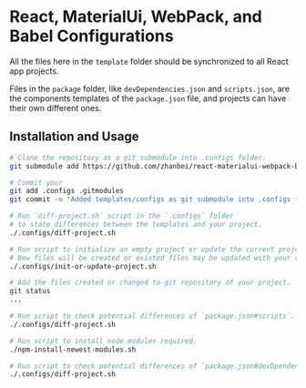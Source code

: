 # React, MaterialUi, WebPack, and Babel Configurations

<!-- > Titles: *React, MaterialUi, WebPack, and Babel Configurations*, *React App Configurations*. -->

<!-- > 2018-05-04T01:10:32+0800 -->

All the files here in the `template` folder should be synchronized to all React app projects.

Files in the `package` folder, like `devDependencies.json` and `scripts.json`, are the components templates of the `package.json` file, and projects can have their own different ones.

## Installation and Usage

```bash
# Clone the repository as a git submodule into .configs folder.
git submodule add https://github.com/zhanbei/react-materialui-webpack-babel-configs.git .configs

# Commit your
git add .configs .gitmodules
git commit -m "Added templates/configs as git submodule into .configs folder."

# Run `diff-project.sh` script in the `.configs` folder
# to state differences between the templates and your project.
./.configs/diff-project.sh

# Run script to initialize an empty project or update the current project.
# New files will be created or existed files may be updated with your confirmation.
./.configs/init-or-update-project.sh

# Add the files created or changed to git repository of your project.
git status
...

# Run script to check potential differences of `package.json#scripts`.
./.configs/diff-project.sh

# Run script to install node modules required.
./npm-install-newest-modules.sh

# Run script to check potential differences of `package.json#devDpendencies`.
./.configs/diff-project.sh
```
